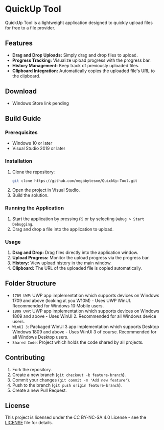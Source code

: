 # QuickUp Tool

QuickUp Tool is a lightweight application designed to quickly upload files for free to a file provider.

## Features

- **Drag and Drop Uploads:** Simply drag and drop files to upload.
- **Progress Tracking:** Visualize upload progress with the progress bar.
- **History Management:** Keep track of previously uploaded files.
- **Clipboard Integration:** Automatically copies the uploaded file's URL to the clipboard.

## Download
- Windows Store link pending

## Build Guide

### Prerequisites

- Windows 10 or later
- Visual Studio 2019 or later

### Installation

1. Clone the repository:
    ```sh
    git clone https://github.com/megabytesme/QuickUp-Tool.git
    ```
2. Open the project in Visual Studio.
3. Build the solution.

### Running the Application

1. Start the application by pressing `F5` or by selecting `Debug > Start Debugging`.
2. Drag and drop a file into the application to upload.

### Usage

1. **Drag and Drop:** Drag files directly into the application window.
2. **Upload Progress:** Monitor the upload progress via the progress bar.
3. **History:** View upload history in the main window.
4. **Clipboard:** The URL of the uploaded file is copied automatically.

## Folder Structure

- `1709 UWP`: UWP app implementation which supports devices on Windows 1709 and above (looking at you W10M) - Uses UWP WinUI. Recommended for Windows 10 Mobile users.
- `1809 UWP`: UWP app implementation which supports devices on Windows 1809 and above - Uses WinUI 2. Recommended for all Windows device users.
- `WinUI 3`: Packaged WinUI 3 app implementation which supports Desktop Windows 1809 and above - Uses WinUI 3 of course. Recommended for all Windows Desktop users.
- `Shared Code`: Project which holds the code shared by all projects.

## Contributing

1. Fork the repository.
2. Create a new branch (`git checkout -b feature-branch`).
3. Commit your changes (`git commit -m 'Add new feature'`).
4. Push to the branch (`git push origin feature-branch`).
5. Create a new Pull Request.

## License

This project is licensed under the CC BY-NC-SA 4.0 License - see the [LICENSE](LICENSE.md) file for details.


